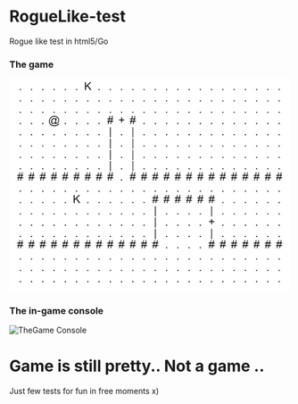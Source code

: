 # RogueLike-test
Rogue like test in html5/Go
### The game

![TheGame](/client/media/Animation.gif)


### The in-game console
![TheGame Console](/client/media/Animation2.jpg)

# Game is still pretty.. Not a game ..
Just few tests for fun in free moments x)

